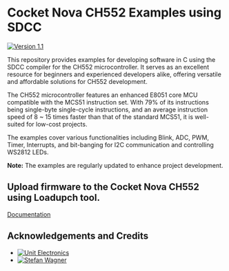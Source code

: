 # Cocket Nova CH552 Examples using SDCC

[![Version 1.1](https://img.shields.io/badge/Version-1.1-blueviolet?style=flat-square)](https://example.com/download/ch552-examples-v1.1)

This repository provides examples for developing software in C using the SDCC compiler for the CH552 microcontroller. It serves as an excellent resource for beginners and experienced developers alike, offering versatile and affordable solutions for CH552 development.

The CH552 microcontroller features an enhanced E8051 core MCU compatible with the MCS51 instruction set. With 79% of its instructions being single-byte single-cycle instructions, and an average instruction speed of 8 ~ 15 times faster than that of the standard MCS51, it is well-suited for low-cost projects.

The examples cover various functionalities including Blink, ADC, PWM, Timer, Interrupts, and bit-banging for I2C communication and controlling WS2812 LEDs.

**Note:** The examples are regularly updated to enhance project development.


## Upload firmware to the Cocket Nova CH552 using Loadupch tool. 

[Documentation](https://github.com/UNIT-Electronics/ue_loadupch_Loader_Firmware-/blob/main/pdf/latex/loadupch.pdf)

## Acknowledgements and Credits

- [![Unit Electronics](https://img.shields.io/badge/Unit_Electronics-Website-blue?style=flat-square&logo=google-chrome)](https://uelectronics.com/)
- [![Stefan Wagner](https://img.shields.io/badge/Stefan_Wagner-GitHub-black?style=flat-square&logo=github)](https://github.com/wagiminator) 
